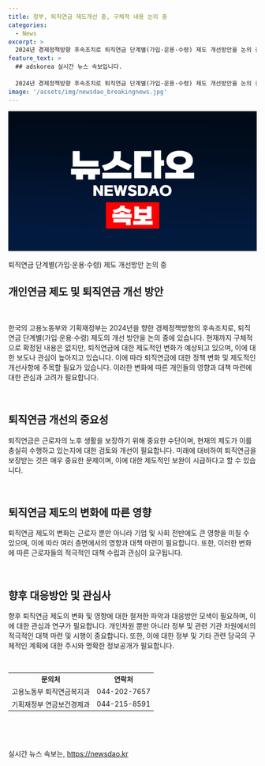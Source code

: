 ```yaml
---
title: 정부, 퇴직연금 제도개선 중, 구체적 내용 논의 중
categories:
  - News
excerpt: >
  2024년 경제정책방향 후속조치로 퇴직연금 단계별(가입·운용·수령) 제도 개선방안을 논의 중인 고용노동부와 기획재정부. 구체적 내용 미확정으로 보도시 신중을 당부하며, 문의는 고용노동부(044-202-7657), 기획재정부(044-215-8591)로. (자료출처=정책브리핑 www.korea.kr)
feature_text: >
  ## adskorea 실시간 뉴스 속보입니다.

  2024년 경제정책방향 후속조치로 퇴직연금 단계별(가입·운용·수령) 제도 개선방안을 논의 중인 고용노동부와 기획재정부. 구체적 내용 미확정으로 보도시 신중을 당부하며, 문의는 고용노동부(044-202-7657), 기획재정부(044-215-8591)로. (자료출처=정책브리핑 www.korea.kr)
image: '/assets/img/newsdao_breakingnews.jpg'
---
```


<p><img src="/assets/img/newsdao_breakingnews.jpg" alt="adskorea 속보" /></p>

<p>퇴직연금 단계별(가입·운용·수령) 제도 개선방안 논의 중</p>

<h2 data-ke-size="size26">개인연금 제도 및 퇴직연금 개선 방안</h2>

<p data-ke-size="size16">&nbsp;</p>

<p>한국의 고용노동부와 기획재정부는 2024년을 향한 경제정책방향의 후속조치로, 퇴직연금 단계별(가입·운용·수령) 제도의 개선 방안을 논의 중에 있습니다. 현재까지 구체적으로 확정된 내용은 없지만, 퇴직연금에 대한 제도적인 변화가 예상되고 있으며, 이에 대한 보도나 관심이 높아지고 있습니다. 이에 따라 퇴직연금에 대한 정책 변화 및 제도적인 개선사항에 주목할 필요가 있습니다. 이러한 변화에 따른 개인들의 영향과 대책 마련에 대한 관심과 고려가 필요합니다.</p>

<p data-ke-size="size16">&nbsp;</p>

<h2 data-ke-size="size26">퇴직연금 개선의 중요성</h2>

<p data-ke-size="size16">퇴직연금은 근로자의 노후 생활을 보장하기 위해 중요한 수단이며, 현재의 제도가 이를 충실히 수행하고 있는지에 대한 검토와 개선이 필요합니다. 미래에 대비하여 퇴직연금을 보장받는 것은 매우 중요한 문제이며, 이에 대한 제도적인 보완이 시급하다고 할 수 있습니다.</p>

<p data-ke-size="size16">&nbsp;</p>

<h2 data-ke-size="size26">퇴직연금 제도의 변화에 따른 영향</h2>

<p data-ke-size="size16">퇴직연금 제도의 변화는 근로자 뿐만 아니라 기업 및 사회 전반에도 큰 영향을 미칠 수 있으며, 이에 따라 여러 층면에서의 영향과 대책 마련이 필요합니다. 또한, 이러한 변화에 따른 근로자들의 적극적인 대책 수립과 관심이 요구됩니다.</p>

<p data-ke-size="size16">&nbsp;</p>

<h2 data-ke-size="size26">향후 대응방안 및 관심사</h2>

<p data-ke-size="size16">향후 퇴직연금 제도의 변화 및 영향에 대한 철저한 파악과 대응방안 모색이 필요하며, 이에 대한 관심과 연구가 필요합니다. 개인차원 뿐만 아니라 정부 및 관련 기관 차원에서의 적극적인 대책 마련 및 시행이 중요합니다. 또한, 이에 대한 정부 및 기타 관련 당국의 구체적인 계획에 대한 주시와 명확한 정보공개가 필요합니다.</p>

<p data-ke-size="size16">&nbsp;</p>

<table>
    <tbody>
        <tr>
            <td style="text-align: center; height: 17px;"><b>문의처</b></td>
            <td style="text-align: center; height: 17px;"><b>연락처</b></td>
        </tr>
        <tr>
            <td style="text-align: center; height: 17px;">고용노동부 퇴직연금복지과</td>
            <td style="text-align: center; height: 17px;">044-202-7657</td>
        </tr>
        <tr>
            <td style="text-align: center; height: 17px;">기획재정부 연금보건경제과</td>
            <td style="text-align: center; height: 17px;">044-215-8591</td>
        </tr>
    </tbody>
</table>

<p data-ke-size="size16">&nbsp;</p>

<p data-ke-size="size16">&nbsp;</p>
실시간 뉴스 속보는, <a href="https://newsdao.kr" rel="dofollow">https://newsdao.kr</a>


